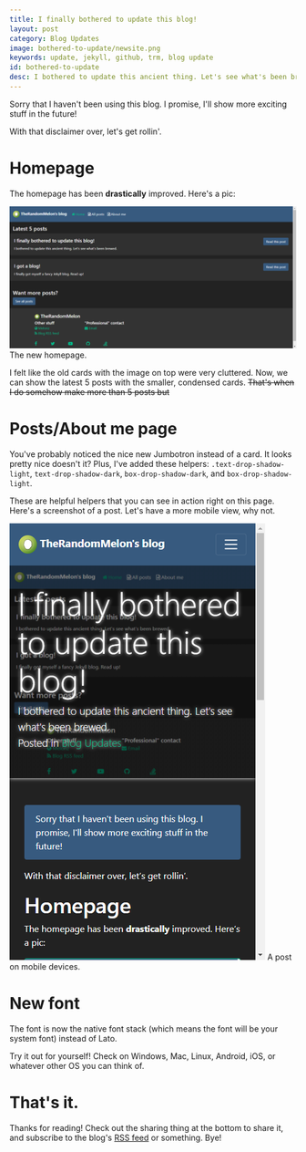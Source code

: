 ```yaml
---
title: I finally bothered to update this blog!
layout: post
category: Blog Updates
image: bothered-to-update/newsite.png
keywords: update, jekyll, github, trm, blog update
id: bothered-to-update
desc: I bothered to update this ancient thing. Let's see what's been brewed.
---
```


<div class="alert alert-primary" role="alert">
  Sorry that I haven't been using this blog. I promise, I'll show more exciting stuff in the future!
</div>

With that disclaimer over, let's get rollin'.

# Homepage
The homepage has been **drastically** improved. Here's a pic:

<img src="/img/posts/bothered-to-update/newsite.png" class="border post-image border-success rounded-top">
<span class="image-desc border-top-0 rounded-bottom border-success">The new homepage.</span>

I felt like the old cards with the image on top were very cluttered. Now, we can show the latest 5 posts with the smaller, condensed cards. ~~That's when I do somehow make more than 5 posts but~~

# Posts/About me page
You've probably noticed the nice new Jumbotron instead of a card. It looks pretty nice doesn't it? Plus, I've added these helpers: ``.text-drop-shadow-light``, ``text-drop-shadow-dark``, ``box-drop-shadow-dark``, and ``box-drop-shadow-light``.

These are helpful helpers that you can see in action right on this page. Here's a screenshot of a post. Let's have a more mobile view, why not.

<img src="/img/posts/bothered-to-update/mobile-blog-post.png" class="border post-image border-success rounded-top">
<span class="image-desc border-top-0 rounded-bottom border-success">A post on mobile devices.</span>

# New font
The font is now the native font stack (which means the font will be your system font) instead of Lato.

Try it out for yourself! Check on Windows, Mac, Linux, Android, iOS, or whatever other OS you can think of.

# That's it.
Thanks for reading! Check out the sharing thing at the bottom to share it, and subscribe to the blog's <a href="/feed.xml">RSS feed</a> or something. Bye!